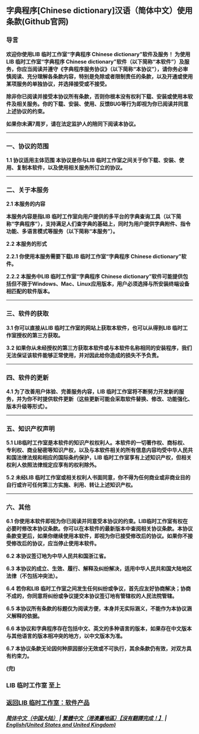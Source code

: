 ## 字典程序[Chinese dictionary]汉语（简体中文）使用条款(Github官网)
### 导言
**欢迎你使用LIB 临时工作室“字典程序 Chinese dictionary”软件及服务！
为使用LIB 临时工作室“字典程序 Chinese dictionary”软件（以下简称“本软件”）及服务，你应当阅读并遵守《字典程序服务协议》（以下简称“本协议”），请你务必审慎阅读、充分理解各条款内容，特别是免除或者限制责任的条款，以及开通或使用某项服务的单独协议，并选择接受或不接受。**

**除非你已阅读并接受本协议所有条款，否则你根本没有权利下载、安装或使用本软件及相关服务。你的下载、安装、使用、反馈BUG等行为即视为你已阅读并同意上述协议的约束。**

**如果你未满7周岁，请在法定监护人的陪同下阅读本协议。**


------------

### 一、协议的范围
**1.1 协议适用主体范围
本协议是你与LIB 临时工作室之间关于你下载、安装、使用、复制本软件，以及使用相关服务所订立的协议。**


------------

### 二、关于本服务
**2.1 本服务的内容**

**本服务内容是指LIB 临时工作室向用户提供的多平台的字典查询工具（以下简称“字典程序”），支持满足人们查字典的基础上，同时为用户提供字典附件、指令功能、多语言模式等服务（以下简称“本服务”）。**

**2.2 本服务的形式**

**2.2.1 你使用本服务需要下载LIB 临时工作室“字典程序 Chinese dictionary”软件。**

**2.2.2 本服务中LIB 临时工作室“字典程序 Chinese dictionary”软件可能提供包括但不限于Windows、Mac、Linux应用版本，用户必须选择与所安装终端设备相匹配的软件版本。**


------------

### 三、软件的获取
**3.1 你可以直接从LIB 临时工作室的网站上获取本软件，也可以从得到LIB 临时工作室授权的第三方获取。**

**3.2 如果你从未经授权的第三方获取本软件或与本软件名称相同的安装程序，我们无法保证该软件能够正常使用，并对因此给你造成的损失不予负责。**


------------

### 四、软件的更新
**4.1 为了改善用户体验、完善服务内容，LIB 临时工作室将不断努力开发新的服务，并为你不时提供软件更新（这些更新可能会采取软件替换、修改、功能强化、版本升级等形式）。**


------------

### 五、知识产权声明
**5.1 LIB临时工作室是本软件的知识产权权利人。本软件的一切著作权、商标权、专利权、商业秘密等知识产权，以及与本软件相关的所有信息内容均受中华人民共和国法律法规和相应的国际条约保护，LIB 临时工作室享有上述知识产权，但相关权利人依照法律规定应享有的权利除外。**

**5.2 未经LIB 临时工作室或相关权利人书面同意，你不得为任何商业或非商业目的自行或许可任何第三方实施、利用、转让上述知识产权。**

------------
### 六、其他
**6.1 你使用本软件即视为你已阅读并同意受本协议的约束。LIB临时工作室有权在必要时修改本协议条款。你可以在本软件的最新版本中查阅相关协议条款。本协议条款变更后，如果你继续使用本软件，即视为你已接受修改后的协议。如果你不接受修改后的协议，应当停止使用本软件。**

**6.2 本协议签订地为中华人民共和国浙江省。**

**6.3 本协议的成立、生效、履行、解释及纠纷解决，适用中华人民共和国大陆地区法律（不包括冲突法）。**

**6.4 若你和LIB 临时工作室之间发生任何纠纷或争议，首先应友好协商解决；协商不成的，你同意将纠纷或争议提交本协议签订地有管辖权的人民法院管辖。**

**6.5 本协议所有条款的标题仅为阅读方便，本身并无实际涵义，不能作为本协议涵义解释的依据。**

**6.6 本协议和字典程序存在包括中文、英文的多种语言的版本，如果存在中文版本与其他语言的版本相冲突的地方，以中文版本为准。**

**6.7 本协议条款无论因何种原因部分无效或不可执行，其余条款仍有效，对双方具有约束力。**

**(完)**
### LIB 临时工作室  至上

### [返回LIB 临时工作室：软件产品](Software)
##### [简体中文（中国大陆）](Chinese_dictionary_Service_Terms) | [繁體中文（港澳臺地區）【沒有翻譯完成！】](tc/Chinese_dictionary_Service_Terms) | **[English(United States and United Kingdom)](en/Chinese_dictionary_Service_Terms)**
